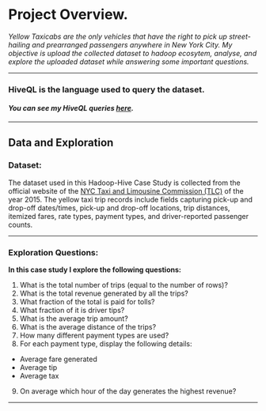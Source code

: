 # Project Overview.

*Yellow Taxicabs are the only vehicles that have the right to pick up street-hailing and prearranged passengers anywhere in New York City. My objective is upload the collected dataset to hadoop ecosytem, analyse, and explore the uploaded dataset while answering some important questions.*

-------------------------------------------------------------------------------------------------------------------------------------------------
### HiveQL is the language used to query the dataset. 

#### *You can see my HiveQL queries [here](https://github.com/PriyankaJhaTheAnalyst/YellowTaxiNYC_HiveCaseStudy/blob/main/NYC%20Yellow%20Taxi%20Hive%20Case%20Study.txt).*

-------------------------------------------------------------------------------------------------------------------------------------------------
## Data and Exploration

### Dataset: <br />

The dataset used in this Hadoop-Hive Case Study is collected from the official website of the [NYC Taxi and Limousine Commission (TLC)](https://www1.nyc.gov/site/tlc/about/tlc-trip-record-data.page) of the year 2015. The yellow taxi trip records include fields capturing pick-up and drop-off dates/times, pick-up and drop-off locations, trip distances, itemized fares, rate types, payment types, and driver-reported passenger counts.

-------------------------------------------------------------------------------------------------------------------------------------------------

### Exploration Questions: <br />
 
**In this case study I explore the following questions:**
 
1. What is the total number of trips (equal to the number of rows)?
2. What is the total revenue generated by all the trips?
3. What fraction of the total is paid for tolls? 
4. What fraction of it is driver tips?
5. What is the average trip amount?
6. What is the average distance of the trips?
7. How many different payment types are used?
8. For each payment type, display the following details:
 - Average fare generated
 - Average tip
 - Average tax
9. On average which hour of the day generates the highest revenue?
 
-------------------------------------------------------------------------------------------------------------------------------------------------
 
 
 
 
 
 
 
